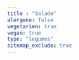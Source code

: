 ```yaml
---
title : "Salade"
alergene: false
vegetarien: true
vegan: true
type: "legumes"
sitemap_exclude: true
--- 
```

